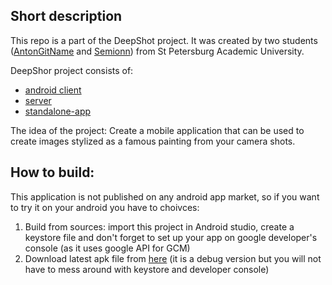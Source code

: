 ## Short description

This repo is a part of the DeepShot project. It was created by two students ([AntonGitName](https://github.com/AntonGitName) and [Semionn](https://github.com/Semionn)) from St Petersburg Academic University.

DeepShor project consists of:
 - [android client](https://github.com/AntonGitName/DeepShot)
 - [server](https://github.com/AntonGitName/DeepShotServer)
 - [standalone-app](https://github.com/Semionn/deep_style)

The idea of the project:
Create a mobile application that can be used to create images stylized as a famous painting from your camera shots.

## How to build:

This application is not published on any android app market, so if you want to try it on your android you have to choivces:

1. Build from sources: import this project in Android studio, create a keystore file and don't forget to set up your app on google developer's console (as it uses google API for GCM) 
2. Download latest apk file from [here](https://yadi.sk/d/ovkA5RapmMqRd) (it is a debug version but you will not have to mess around with keystore and developer console)
